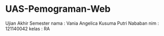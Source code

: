 # UAS-Pemograman-Web
Ujian Akhir Semester 
nama : Vania Angelica Kusuma Putri Nababan
nim  : 121140042
kelas  : RA
